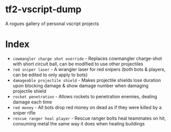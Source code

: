 # tf2-vscript-dump
A rogues gallery of personal vscript projects

# Index
* ``cowmangler charge shot override`` - Replaces cowmangler charge-shot with short circuit ball, can be modified to use other projectiles
* ``red sniper laser`` - A wrangler laser for red snipers (both bots & players, can be edited to only apply to bots)
* ``damageable projectile shield`` - Makes projectile shields lose duration upon blocking damage & show damage number when damaging projectile shield
* ``rocket penetration`` - Allows rockets to penetration enemies, dealing damage each time
* ``red money`` - All bots drop red money on dead as if they were killed by a sniper rifle
* ``rescue ranger heal player`` - Rescue ranger bolts heal teammates on hit, consuming metal the same way it does when healing buildings